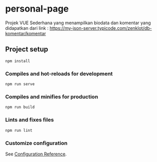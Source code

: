 # personal-page
Projek VUE Sederhana yang menampilkan biodata dan komentar yang didapatkan dari link : https://my-json-server.typicode.com/zenklot/db-komentar/komentar

## Project setup
```
npm install
```

### Compiles and hot-reloads for development
```
npm run serve
```

### Compiles and minifies for production
```
npm run build
```

### Lints and fixes files
```
npm run lint
```

### Customize configuration
See [Configuration Reference](https://cli.vuejs.org/config/).
